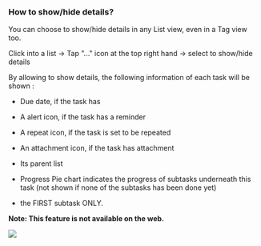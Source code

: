 ### How to show/hide details?

You can choose to show/hide details in any List view, even in a Tag view too.

Click into a list -> Tap "..." icon at the top right hand -> select to show/hide details

By allowing to show details, the following information of each task will be shown :

* Due date, if the task has

* A alert icon, if the task has a reminder

* A repeat icon, if the task is set to be repeated

* An attachment icon, if the task has attachment

* Its parent list

* Progress Pie chart indicates the progress of subtasks underneath this task (not shown if none of the subtasks has been done yet)

* the FIRST subtask ONLY.

**Note: This feature is not available on the web.**

![](../../../images/ticktick-android-app/list/3.2.9.png)

